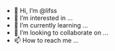 - 👋 Hi, I’m @lifss
- 👀 I’m interested in ...
- 🌱 I’m currently learning ...
- 💞️ I’m looking to collaborate on ...
- 📫 How to reach me ...

<!---
lifss/lifss is a ✨ special ✨ repository because its `README.md` (this file) appears on your GitHub profile.
You can click the Preview link to take a look at your changes.
--->
